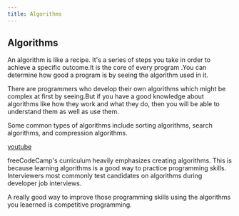 ```yaml
---
title: Algorithms
---
```

## Algorithms

An algorithm is like a recipe. It's a series of steps you take in order to achieve a specific outcome.It is the core of every program .You can determine how good a program is by seeing the algorithm used in it.

There are programmers who develop their own algorithms which might be complex at first by seeing.But if you have a good knowledge about algorithms like how they work and what they do, then you will be able to understand them as well as use them.

Some common types of algorithms include sorting algorithms, search algorithms, and compression algorithms.

<a href='https://www.youtube.com/watch?v=kPRA0W1kECg' target='_blank' rel='nofollow'>youtube</a>

freeCodeCamp's curriculum heavily emphasizes creating algorithms. This is because learning algorithms is a good way to practice programming skills. Interviewers most commonly test candidates on algorithms during developer job interviews.

A really good way to improve those programming skills using the algorithms you leaerned is competitive programming.
